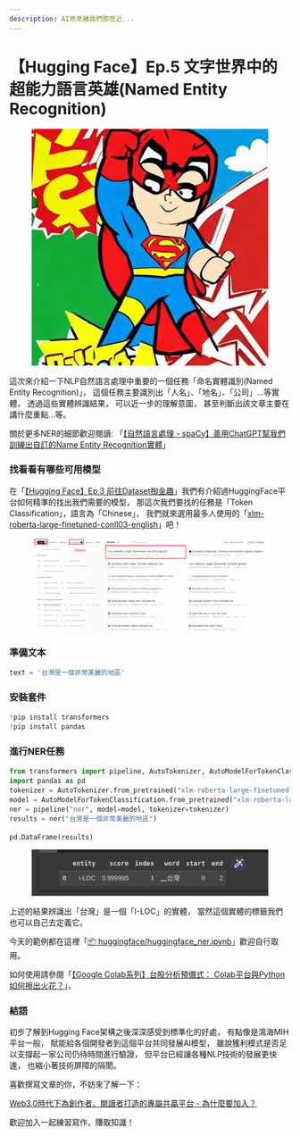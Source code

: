 ```yaml
---
description: AI原來離我們那麼近...
---
```


# 【Hugging Face】Ep.5 文字世界中的超能力語言英雄(Named Entity Recognition)

<figure><img src="../.gitbook/assets/下載 (7).jpg" alt=""><figcaption></figcaption></figure>

這次來介紹一下NLP自然語言處理中重要的一個任務「命名實體識別(Named Entity Recognition)」， 這個任務主要識別出「人名」、「地名」、「公司」…等實體， 透過這些實體辨識結果， 可以近一步的理解意圖， 甚至判斷出該文章主要在講什麼重點…等。

關於更多NER的細節歡迎閱讀: 「[【自然語言處理 - spaCy】善用ChatGPT幫我們訓練出自訂的Name Entity Recognition實體](https://www.potatomedia.co/s/fTyoEZy)」

### 找看看有哪些可用模型

在「[【Hugging Face】Ep.3 前往Dataset掏金趣](https://vocus.cc/article/64a2c62afd897800018a8185)」我們有介紹過HuggingFace平台如何精準的找出我們需要的模型， 那這次我們要找的任務是「Token Classification」，語言為「Chinese」， 我們就來選用最多人使用的「[xlm-roberta-large-finetuned-conll03-english](https://huggingface.co/xlm-roberta-large-finetuned-conll03-english)」吧！

<figure><img src="../.gitbook/assets/找NER模型 (1).png" alt=""><figcaption></figcaption></figure>

### 準備文本

```python
text = '台灣是一個非常美麗的地區'
```

### 安裝套件

```python
!pip install transformers
!pip install pandas
```

### 進行NER任務

```python
from transformers import pipeline, AutoTokenizer, AutoModelForTokenClassification
import pandas as pd
tokenizer = AutoTokenizer.from_pretrained("xlm-roberta-large-finetuned-conll03-english")
model = AutoModelForTokenClassification.from_pretrained("xlm-roberta-large-finetuned-conll03-english")
ner = pipeline("ner", model=model, tokenizer=tokenizer)
results = ner("台灣是一個非常美麗的地區")

pd.DataFrame(results)
```

<figure><img src="../.gitbook/assets/ner結果.png" alt=""><figcaption></figcaption></figure>

上述的結果辨識出「台灣」是一個「I-LOC」的實體， 當然這個實體的標籤我們也可以自己去定義它。

今天的範例都在這裡「[📦 huggingface/huggingface\_ner.ipynb](https://github.com/weihanchen/google-colab-python-learn/blob/main/jupyter-examples/huggingface/huggingface\_ner.ipynb)」歡迎自行取用。

如何使用請參閱「[【Google Colab系列】台股分析預備式： Colab平台與Python如何擦出火花？](https://www.potatomedia.co/s/aNLHZe3S)」。

### 結語

初步了解到Hugging Face架構之後深深感受到標準化的好處， 有點像是鴻海MIH平台一般， 賦能給各個開發者到這個平台共同發展AI模型， 雖說獲利模式是否足以支撐起一家公司仍待時間進行驗證， 但平台已經讓各種NLP技術的發展更快速， 也縮小著技術屏障的隔閡。

喜歡撰寫文章的你，不妨來了解一下：

[Web3.0時代下為創作者、閱讀者打造的專屬共贏平台 - 為什麼要加入？](https://www.potatomedia.co/s/2PmFxsq)

歡迎加入一起練習寫作，賺取知識！
